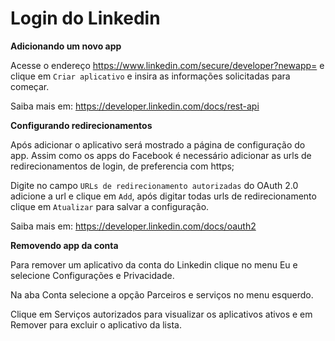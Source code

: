 # Login do Linkedin

__Adicionando um novo app__

Acesse o endereço https://www.linkedin.com/secure/developer?newapp= e clique em `Criar aplicativo` e insira
 as informações solicitadas para começar.

Saiba mais em: https://developer.linkedin.com/docs/rest-api



__Configurando redirecionamentos__

Após adicionar o aplicativo será mostrado a página de configuração do app. Assim como os apps do Facebook
 é necessário adicionar as urls de redirecionamentos de login, de preferencia com https;

Digite no campo `URLs de redirecionamento autorizadas` do OAuth 2.0 adicione a url e clique em `Add`, após
 digitar todas urls de redirecionamento clique em `Atualizar` para salvar a configuração.

Saiba mais em: https://developer.linkedin.com/docs/oauth2



__Removendo app da conta__

Para remover um aplicativo da conta do Linkedin clique no menu Eu e selecione Configurações e Privacidade.

Na aba Conta selecione a opção Parceiros e serviços no menu esquerdo.

Clique em Serviços autorizados para visualizar os aplicativos ativos e em Remover para excluir o aplicativo da lista.